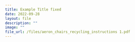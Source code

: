 ```yaml
---
title: Example Title fixed
date: 2022-09-28
layout: file
description: ""
image: ""
file_url: /files/aeron_chairs_recycling_instructions 1.pdf
---
```

